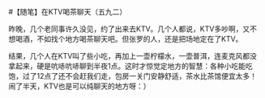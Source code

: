 #【随笔】在KTV喝茶聊天（五九二）

昨晚，几个老同事许久没见，约了出来去KTV。几个人都说，KTV多吵啊，又不想喝酒，不如找个地方喝茶聊天吧。但张罗的人，还是把场地定在了KTV。

结果，几个人在KTV叫了些小吃，再加上一壶柠檬水，一壶普洱，连麦克风都没拿起来，硬是吭哧吭哧聊到半夜1点。这时才惊觉定地方的智慧：各种小吃能吃饱，过了12点了还不会赶我们走，包房一关门安静舒适，茶水比茶馆便宜太多！闹了半天，KTV也是可以纯聊天的地方呀：）